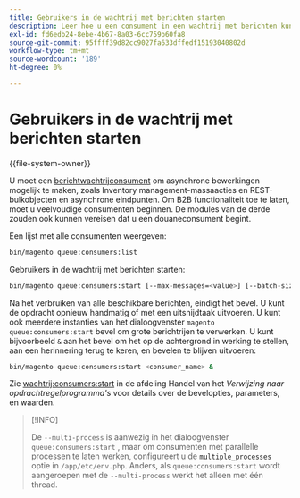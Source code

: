 ```yaml
---
title: Gebruikers in de wachtrij met berichten starten
description: Leer hoe u een consument in een wachtrij met berichten kunt starten.
exl-id: fd6edb24-8ebe-4b67-8a03-6cc759b60fa8
source-git-commit: 95ffff39d82cc9027fa633dffedf15193040802d
workflow-type: tm+mt
source-wordcount: '189'
ht-degree: 0%

---
```


# Gebruikers in de wachtrij met berichten starten

{{file-system-owner}}

U moet een [berichtwachtrijconsument](../queues/consumers.md) om asynchrone bewerkingen mogelijk te maken, zoals Inventory management-massaacties en REST-bulkobjecten en asynchrone eindpunten. Om B2B functionaliteit toe te laten, moet u veelvoudige consumenten beginnen. De modules van de derde zouden ook kunnen vereisen dat u een douaneconsument begint.

Een lijst met alle consumenten weergeven:

```bash
bin/magento queue:consumers:list
```

Gebruikers in de wachtrij met berichten starten:

```bash
bin/magento queue:consumers:start [--max-messages=<value>] [--batch-size=<value>] [--single-thread] [--area-code=<value>] [--multi-process=<value>] <consumer_name>
```

Na het verbruiken van alle beschikbare berichten, eindigt het bevel. U kunt de opdracht opnieuw handmatig of met een uitsnijdtaak uitvoeren. U kunt ook meerdere instanties van het dialoogvenster `magento queue:consumers:start` bevel om grote berichtrijen te verwerken. U kunt bijvoorbeeld `&` aan het bevel om het op de achtergrond in werking te stellen, aan een herinnering terug te keren, en bevelen te blijven uitvoeren:

```bash
bin/magento queue:consumers:start <consumer_name> &
```

Zie [wachtrij:consumers:start](https://devdocs.magento.com/guides/v2.4/reference/cli/magento-commerce.html#queueconsumersstart) in de afdeling Handel van het _Verwijzing naar opdrachtregelprogramma&#39;s_ voor details over de bevelopties, parameters, en waarden.

>[!INFO]
>
>De `--multi-process` is aanwezig in het dialoogvenster `queue:consumers:start` , maar om consumenten met parallelle processen te laten werken, configureert u de [`multiple_processes`](../queues/manage-message-queues.md#configuration) optie in `/app/etc/env.php`. Anders, als `queue:consumers:start` wordt aangeroepen met de `--multi-process` werkt het alleen met één thread.

